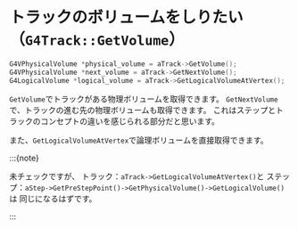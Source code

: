# トラックのボリュームをしりたい（``G4Track::GetVolume``）

```cpp
G4VPhysicalVolume *physical_volume = aTrack->GetVolume();
G4VPhysicalVolume *next_volume = aTrack->GetNextVolume();
G4LogicalVolume *logical_volume = aTrack->GetLogicalVolumeAtVertex();
```

``GetVolume``でトラックがある物理ボリュームを取得できます。
``GetNextVolume``で、トラックの進む先の物理ボリュームも取得できます。
これはステップとトラックのコンセプトの違いを感じられる部分だと思います。

また、``GetLogicalVolumeAtVertex``で論理ボリュームを直接取得できます。

:::{note}

未チェックですが、
トラック：``aTrack->GetLogicalVolumeAtVertex()``と
ステップ：``aStep->GetPreStepPoint()->GetPhysicalVolume()->GetLogicalVolume()``は
同じになるはずです。

:::
